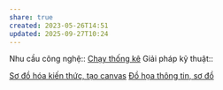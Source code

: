 ```yaml
---
share: true
created: 2023-05-26T14:51
updated: 2025-09-27T10:24
---
```

Nhu cầu công nghệ:: [Chạy thống kê](../../Nhu%20c%E1%BA%A7u%20c%C3%B4ng%20ngh%E1%BB%87/X%C3%A1c%20%C4%91%E1%BB%8Bnh%20m%E1%BA%ABu%20h%C3%ACnh/Ch%E1%BA%A1y%20th%E1%BB%91ng%20k%C3%AA.md)
Giải pháp kỹ thuật::

[Sơ đồ hóa kiến thức, tạo canvas](./Minh%20h%E1%BB%8Da,%20th%E1%BB%8B%20gi%C3%A1c%20h%C3%B3a%20th%C3%B4ng%20tin/S%C6%A1%20%C4%91%E1%BB%93%20h%C3%B3a%20ki%E1%BA%BFn%20th%E1%BB%A9c,%20t%E1%BA%A1o%20canvas.md)
[Đồ họa thông tin, sơ đồ](../../Gi%E1%BA%A3i%20ph%C3%A1p%20k%E1%BB%B9%20thu%E1%BA%ADt/H%E1%BB%87%20th%E1%BB%91ng%20tri%20th%E1%BB%A9c%20c%E1%BB%99ng%20%C4%91%E1%BB%93ng/%C4%90%E1%BB%93%20h%E1%BB%8Da%20th%C3%B4ng%20tin,%20s%C6%A1%20%C4%91%E1%BB%93.md)